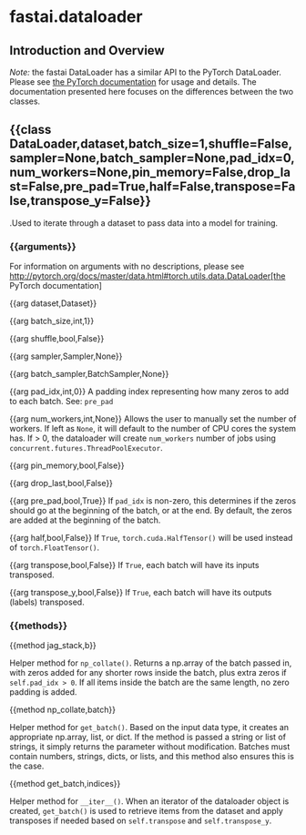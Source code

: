 # fastai.dataloader

## Introduction and Overview

*Note:* the fastai DataLoader has a similar API to the PyTorch DataLoader. Please see [the PyTorch documentation](http://pytorch.org/docs/master/data.html#torch.utils.data.DataLoader) for usage and details. The documentation presented here focuses on the differences between the two classes.

## {{class DataLoader,dataset,batch_size=1,shuffle=False,sampler=None,batch_sampler=None,pad_idx=0,num_workers=None,pin_memory=False,drop_last=False,pre_pad=True,half=False,transpose=False,transpose_y=False}}

.Used to iterate through a dataset to pass data into a model for training.

### {{arguments}}

For information on arguments with no descriptions, please see http://pytorch.org/docs/master/data.html#torch.utils.data.DataLoader[the PyTorch documentation]

{{arg dataset,Dataset}}

{{arg batch_size,int,1}}

{{arg shuffle,bool,False}}

{{arg sampler,Sampler,None}}

{{arg batch_sampler,BatchSampler,None}}

{{arg pad_idx,int,0}}
A padding index representing how many zeros to add to each batch. See: `pre_pad`

{{arg num_workers,int,None}}
Allows the user to manually set the number of workers. If left as `None`, it will default to the number of CPU cores the system has. If > 0, the dataloader will create `num_workers` number of jobs using `concurrent.futures.ThreadPoolExecutor`.

{{arg pin_memory,bool,False}}

{{arg drop_last,bool,False}}

{{arg pre_pad,bool,True}}
If `pad_idx` is non-zero, this determines if the zeros should go at the beginning of the batch, or at the end. By default, the zeros are added at the beginning of the batch.

{{arg half,bool,False}}
If `True`, `torch.cuda.HalfTensor()` will be used instead of `torch.FloatTensor()`.

{{arg transpose,bool,False}}
If `True`, each batch will have its inputs transposed.

{{arg transpose_y,bool,False}}
If `True`, each batch will have its outputs (labels) transposed.

### {{methods}}

{{method jag_stack,b}}

Helper method for `np_collate()`. Returns a np.array of the batch passed in, with zeros added for any shorter rows inside the batch, plus extra zeros if `self.pad_idx > 0`. If all items inside the batch are the same length, no zero padding is added.

{{method np_collate,batch}}

Helper method for `get_batch()`. Based on the input data type, it creates an appropriate np.array, list, or dict. If the method is passed a string or list of strings, it simply returns the parameter without modification. Batches must contain numbers, strings, dicts, or lists, and this method also ensures this is the case.

{{method get_batch,indices}}

Helper method for `__iter__()`. When an iterator of the dataloader object is created, `get_batch()` is used to retrieve items from the dataset and apply transposes if needed based on `self.transpose` and `self.transpose_y`.
